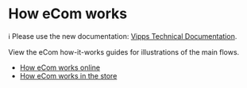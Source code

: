 <!-- START_METADATA
---
title: How eCom works
sidebar_label: How it works
sidebar_position: 1
description: View eCom how-it-works guides for illustrations of the main flows.
pagination_next: null
pagination_prev: null
---
END_METADATA -->

# How eCom works

<!-- START_COMMENT -->

ℹ️ Please use the new documentation:
[Vipps Technical Documentation](https://vippsas.github.io/vipps-developer-docs/docs/APIs/ecom-api).

<!-- END_COMMENT -->


View the eCom how-it-works guides for illustrations of the main flows.

* [How eCom works online](vipps-ecom-api-howitworks.md)
* [How eCom works in the store](vipps-in-store-howitworks.md)
